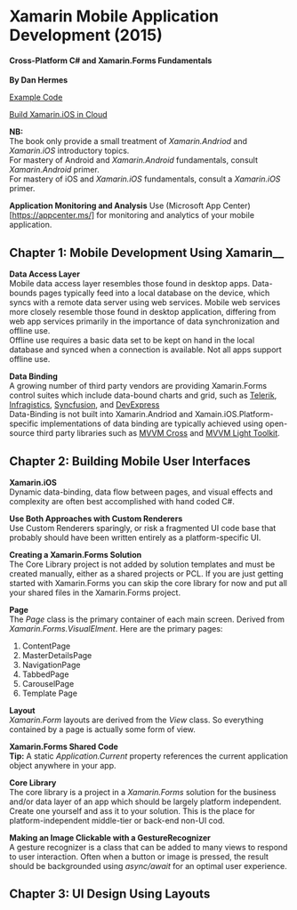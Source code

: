 #  Xamarin Mobile Application Development (2015)
#### Cross-Platform C# and Xamarin.Forms Fundamentals
__By Dan Hermes__  

[Example Code](https://github.com/danhermes/xamarin-book-examples)  

[Build Xamarin.iOS in Cloud](https://birdsbits.blog/2015/12/05/developing-ios-apps-in-visual-studio-with-macincloud/)

__NB:__   
The book only provide a small treatment of _Xamarin.Andriod_ and _Xamarin.iOS_ introductory topics.     
For mastery of Android and _Xamarin.Android_ fundamentals, consult _Xamarin.Android_ primer.  
For mastery of iOS and _Xamarin.iOS_ fundamentals, consult a _Xamarin.iOS_ primer.    

__Application Monitoring and Analysis__
Use (Microsoft App Center)[https://appcenter.ms/] for monitoring and analytics of your mobile application.
## Chapter 1: Mobile Development Using Xamarin__    
__Data Access Layer__   
Mobile data access layer resembles those found in desktop apps.  Data-bounds pages typically feed into a local database on the device, which syncs with a remote data server using web services.
Mobile web services more closely resemble those found in desktop application, differing from web app services primarily in the importance of data synchronization and offline use.  
Offline use requires a basic data set to be kept on hand in the local database and synced when a connection is available. Not all apps support offline use.   

__Data Binding__  
A growing number of third party vendors are providing Xamarin.Forms control suites which include data-bound charts and grid, such as [Telerik](https://www.telerik.com/), [Infragistics](https://www.infragistics.com/), [Syncfusion](https://www.syncfusion.com/), and [DevExpress](https://www.devexpress.com/)  
Data-Binding is not built into Xamarin.Andriod and Xamain.iOS.Platform-specific implementations of data binding are typically achieved using open-source third party libraries such as [MVVM Cross](https://www.mvvmcross.com/)  and [MVVM Light Toolkit](http://www.mvvmlight.net/doc).  

## Chapter 2: Building Mobile User Interfaces    
__Xamarin.iOS__   
Dynamic data-binding, data flow between pages, and visual effects and complexity are often best accomplished with hand coded C#.  

__Use Both Approaches with Custom Renderers__  
Use Custom Renderers sparingly, or risk a fragmented UI code base that probably should have been written entirely as a platform-specific UI.  

__Creating a Xamarin.Forms Solution__  
The Core Library project is not added by solution templates and must be created manually, either as a shared projects or PCL. If you are just getting started with Xamarin.Forms you can skip the core library for now and put all your shared files in the Xamarin.Forms project.    

__Page__  
The _Page_ class is the primary container of each main screen. Derived from _Xamarin.Forms.VisualElment_.  Here are the primary pages:  
1. ContentPage  
2. MasterDetailsPage  
3. NavigationPage  
4. TabbedPage  
5. CarouselPage  
6. Template Page  

__Layout__  
_Xamarin.Form_ layouts are derived from the _View_ class.  So everything contained by a page is actually some form of view.  

__Xamarin.Forms Shared Code__  
__Tip:__ A static _Application.Current_ property references the current application object anywhere in your app.  

__Core Library__  
The core library is a project in a _Xamarin.Forms_ solution for the business and/or data layer of an app which should be largely platform independent. Create one yourself and ass it to your solution. This is the place for platform-independent middle-tier or back-end non-UI cod.  

__Making an Image Clickable with a GestureRecognizer__  
A gesture recognizer is a class that can be added to many views to respond to user interaction.
Often when a button or image is pressed, the result should be backgrounded using _async/await_ for an optimal user experience.  

## Chapter 3: UI Design Using Layouts  
